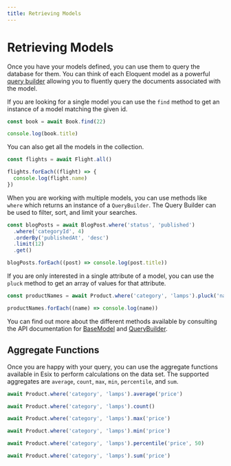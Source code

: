 ```yaml
---
title: Retrieving Models
---
```


# Retrieving Models

Once you have your models defined, you can use them to query the database for
them. You can think of each Eloquent model as a powerful
[query builder](/api/classes/querybuilder.html) allowing you to fluently query
the documents associated with the model.

If you are looking for a single model you can use the `find` method to get an
instance of a model matching the given id.

```ts
const book = await Book.find(22)

console.log(book.title)
```

You can also get all the models in the collection.

```ts
const flights = await Flight.all()

flights.forEach((flight) => {
  console.log(flight.name)
})
```

When you are working with multiple models, you can use methods like `where`
which returns an instance of a `QueryBuilder`. The Query Builder can be used to
filter, sort, and limit your searches.

```ts
const blogPosts = await BlogPost.where('status', 'published')
  .where('categoryId', 4)
  .orderBy('publishedAt', 'desc')
  .limit(12)
  .get()

blogPosts.forEach((post) => console.log(post.title))
```

If you are only interested in a single attribute of a model, you can use the
`pluck` method to get an array of values for that attribute.

```ts
const productNames = await Product.where('category', 'lamps').pluck('name')

productNames.forEach((name) => console.log(name))
```

You can find out more about the different methods available by consulting the
API documentation for [BaseModel](/api/classes/basemodel.html) and
[QueryBuilder](/api/classes/querybuilder.html).

## Aggregate Functions

Once you are happy with your query, you can use the aggregate functions
available in Esix to perform calculations on the data set. The supported
aggregates are `average`, `count`, `max`, `min`, `percentile`, and `sum`.

```ts
await Product.where('category', 'lamps').average('price')

await Product.where('category', 'lamps').count()

await Product.where('category', 'lamps').max('price')

await Product.where('category', 'lamps').min('price')

await Product.where('category', 'lamps').percentile('price', 50)

await Product.where('category', 'lamps').sum('price')
```

